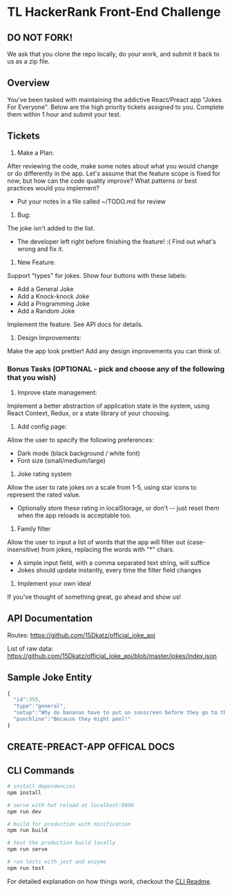 # TL HackerRank Front-End Challenge

## DO NOT FORK!

We ask that you clone the repo locally, do your work, and submit it back to us as a zip file.

## Overview

You've been tasked with maintaining the addictive React/Preact app "Jokes For Everyone". Below are the high priority tickets assigned to you. Complete them within 1 hour and submit your test.

## Tickets

1. Make a Plan:

After reviewing the code, make some notes about what you would change or do differently in the app. Let's assume that the feature scope is fixed for now; but how can the code quality improve? What patterns or best practices would you implement?

- Put your notes in a file called ~/TODO.md for review

1. Bug:

The joke isn't added to the list.

- The developer left right before finishing the feature! :( Find out what's wrong and fix it.

1. New Feature:

Support "types" for jokes. Show four buttons with these labels:

- Add a General Joke
- Add a Knock-knock Joke
- Add a Programming Joke
- Add a Random Joke

Implement the feature. See API docs for details.

1. Design Improvements:

Make the app look prettier! Add any design improvements you can think of.

### Bonus Tasks (OPTIONAL - pick and choose any of the following that you wish)

1. Improve state management:

Implement a better abstraction of application state in the system, using React Context, Redux, or a state library of your choosing.

1. Add config page:

Allow the user to specify the following preferences:

- Dark mode (black background / white font)
- Font size (small/medium/large)

1. Joke rating system

Allow the user to rate jokes on a scale from 1-5, using star icons to represent the rated value.

- Optionally store these rating in localStorage, or don't -- just reset them when the app reloads is acceptable too.

1. Family filter

Allow the user to input a list of words that the app will filter out (case-insensitive) from jokes, replacing the words with "\*" chars.

- A simple input field, with a comma separated text string, will suffice
- Jokes should update instantly, every time the filter field changes

1. Implement your own idea!

If you've thought of something great, go ahead and show us!

## API Documentation

Routes: https://github.com/15Dkatz/official_joke_api

List of raw data: https://github.com/15Dkatz/official_joke_api/blob/master/jokes/index.json

## Sample Joke Entity

```javascript
{
  "id":355,
  "type":"general",
  "setup":"Why do bananas have to put on sunscreen before they go to the beach?",
  "punchline":"Because they might peel!"
}
```

## CREATE-PREACT-APP OFFICAL DOCS

## CLI Commands

```bash
# install dependencies
npm install

# serve with hot reload at localhost:8080
npm run dev

# build for production with minification
npm run build

# test the production build locally
npm run serve

# run tests with jest and enzyme
npm run test
```

For detailed explanation on how things work, checkout the [CLI Readme](https://github.com/developit/preact-cli/blob/master/README.md).
